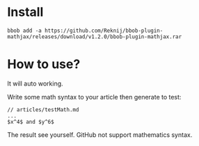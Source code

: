 # Install
```
bbob add -a https://github.com/Reknij/bbob-plugin-mathjax/releases/download/v1.2.0/bbob-plugin-mathjax.rar
```

# How to use?
It will auto working.

Write some math syntax to your article then generate to test:
```
// articles/testMath.md
...
$x^4$ and $y^6$
```

The result see yourself. GitHub not support mathematics syntax.
